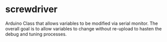 # screwdriver
Arduino Class that allows variables to be modified via serial monitor. The overall goal is to allow variables to change without re-upload to hasten the debug and tuning processes. 
